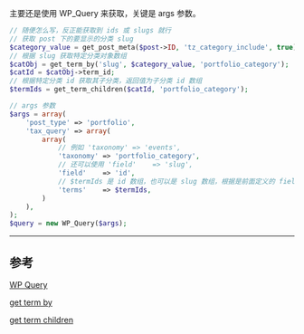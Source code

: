 主要还是使用 WP_Query 来获取，关键是 args 参数。

```php
// 随便怎么写，反正能获取到 ids 或 slugs 就行
// 获取 post 下的要显示的分类 slug
$category_value = get_post_meta($post->ID, 'tz_category_include', true);
// 根据 slug 获取特定分类对象数组
$catObj = get_term_by('slug', $category_value, 'portfolio_category');
$catId = $catObj->term_id;
// 根据特定分类 id 获取其子分类，返回值为子分类 id 数组
$termIds = get_term_children($catId, 'portfolio_category');

// args 参数
$args = array(
	'post_type' => 'portfolio',
	'tax_query' => array(
		array(
			// 例如 'taxonomy' => 'events',
			'taxonomy' => 'portfolio_category',
			// 还可以使用 'field'    => 'slug',
			'field'    => 'id',
			// $termIds 是 id 数组，也可以是 slug 数组，根据是前面定义的 field 字段
			'terms'    => $termIds,
		)
	),
);
$query = new WP_Query($args);
```

---

## 参考

[WP Query](https://codex.wordpress.org/Class_Reference/WP_Query)

[get term by](https://codex.wordpress.org/Function_Reference/get_term_by)

[get term children](https://codex.wordpress.org/Function_Reference/get_term_children)
